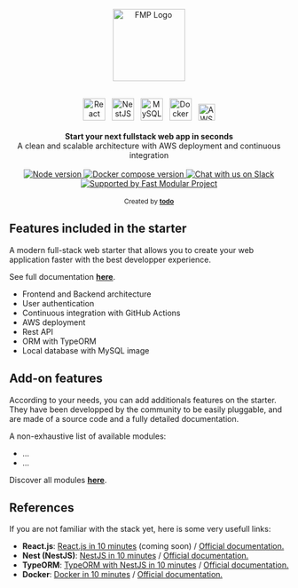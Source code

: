 <p align="center">
  <a href="https://fast-modular-project.com/" target="_blank">
    <img src="https://fast-modular-project.com/assets/imgs/logo.png" height="130px" alt="FMP Logo"/>
  </a>
</p>

<br />

<div align="center">
  <img src="https://fast-modular-project.com/assets/imgs/technologies/reactjs.png" height="40px" alt="React"/>&nbsp;&nbsp;
  <img src="https://fast-modular-project.com/assets/imgs/technologies/nestjs.svg" height="40px" alt="NestJS"/>&nbsp;&nbsp;
  <img src="https://fast-modular-project.com/assets/imgs/technologies/mysql.png" height="40px" alt="MySQL"/>&nbsp;&nbsp;
  <img src="https://fast-modular-project.com/assets/imgs/technologies/docker.png" height="40px" alt="Docker"/>&nbsp;&nbsp;
  <img src="https://fast-modular-project.com/assets/imgs/technologies/aws.png" height="30px" alt="AWS"/>
</div>

<br />

<div align="center"><strong>Start your next fullstack web app in seconds</strong></div>
<div align="center">A clean and scalable architecture with AWS deployment and continuous integration</div>

<br />

<!-- Badges -->
<div align="center">
  <!-- Node version -->
  <a href="https://github.com/Fast-Modular-Project/starter-reactjs-nestjs-mysql/blob/master/frontend/Dockerfile#L1">
    <img src="https://img.shields.io/badge/node%20version-13.7.0-brightgreen?logo=node.js" alt="Node version" />
  </a>
  
  <!-- Docker compose -->
  <a href="https://github.com/Fast-Modular-Project/starter-reactjs-nestjs-mysql/blob/master/docker-compose.yml#L1">
    <img src="https://img.shields.io/badge/docker%20compose-3.7-ff69b4?logo=docker" alt="Docker compose version" />
  </a>
  
  <a href="https://join.slack.com/t/fast-modular-project/shared_invite/zt-o4xbnp6b-QWVWS8VUBTaurVU1g~9rIw">
    <img 
    alt="Chat with us on Slack" src="https://img.shields.io/badge/join%20the%20community-on%20slack-blue?logo=slack"/>
  </a>
  <a href="https://fast-modular-project.com">
    <img alt="Supported by Fast Modular Project" src="https://img.shields.io/badge/supported%20by-Fast%20Modular%20Project-ed422e" />
  </a>
</div>

<br />

<div align="center">
  <sub>Created by <strong><a href="https://todo.com">todo</a></strong></sub>
</div>

## Features included in the starter

A modern full-stack web starter that allows you to create your web application faster with the best developper experience. 

See full documentation <strong>[here](https://fast-modular-project.com/starters/your-starter-slug)</strong>.


- Frontend and Backend architecture
- User authentication
- Continuous integration with GitHub Actions
- AWS deployment
- Rest API
- ORM with TypeORM
- Local database with MySQL image


## Add-on features

According to your needs, you can add additionals features on the starter. <br />
They have been developped by the community to be easily pluggable, and are made of a source code and a fully detailed documentation.

A non-exhaustive list of available modules:
- ...
- ...

Discover all modules <strong>[here](https://fast-modular-project.com/modules?starter=your-starter-slug)</strong>.

## References

If you are not familiar with the stack yet, here is some very usefull links:

- **React.js**: [React.js in 10 minutes](https://blog.fast-modular-project.com) (coming soon) / [Official documentation.](https://fr.reactjs.org/) 
- **Nest (NestJS)**: [NestJS in 10 minutes](https://blog.fast-modular-project.com/nestjs-in-10-minutes) / [Official documentation.](https://nestjs.com/) 
- **TypeORM**: [TypeORM with NestJS in 10 minutes](https://blog.fast-modular-project.com/typeorm-with-nestjs-in-10-minutes) / [Official documentation.](https://nestjs.com/) 
- **Docker**: [Docker in 10 minutes](https://blog.fast-modular-project.com/docker-in-10-minutes) / [Official documentation.](https://www.docker.com/)